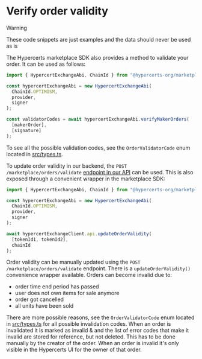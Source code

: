 # Verify order validity

> [!WARNING]
>
> These code snippets are just examples and the data should never be used as is

The Hypercerts marketplace SDK also provides a method to validate your order. It can be used as follows:

```ts
import { HypercertExchangeAbi, ChainId } from "@hypercerts-org/marketplace-sdk";

const hypercertExchangeAbi = new HypercertExchangeAbi(
  ChainId.OPTIMISM,
  provider,
  signer
);

const validatorCodes = await hypercertExchangeAbi.verifyMakerOrders(
  [makerOrder],
  [signature]
);
```

To see all the possible validation codes, see the `OrderValidatorCode` enum located in [src/types.ts](/docs/developer/api/marketplace-sdk/types/enumerations/OrderValidatorCode.md).

To update order validity in our backend, the `POST /marketplace/orders/validate` [endpoint in our API](https://api.hypercerts.org/spec/#/Marketplace/ValidateOrder) can be used. This is also exposed through a convenient wrapper in the marketplace SDK:

```ts
import { HypercertExchangeAbi, ChainId } from "@hypercerts-org/marketplace-sdk";

const hypercertExchangeAbi = new HypercertExchangeAbi(
  ChainId.OPTIMISM,
  provider,
  signer
);

await hypercertExchangeClient.api.updateOrderValidity(
  [tokenId1, tokenId2],
  chainId
);
```

Order validity can be manually updated using the `POST /marketplace/orders/validate` endpoint. There is a `updateOrderValidity()` convenience wrapper available. Orders can become invalid due to:

- order time end period has passed
- user does not own items for sale anymore
- order got cancelled
- all units have been sold

There are more possible reasons, see the `OrderValidatorCode` enum located in [src/types.ts](/docs/developer/api/marketplace-sdk/types/enumerations/OrderValidatorCode.md) for all possible invalidation codes. When an order is invalidated it is marked as invalid & and the list of error codes that make it invalid are stored for reference, but not deleted. This has to be done manually by the creator of the order. When an order is invalid it's only visible in the Hypercerts UI for the owner of that order.
